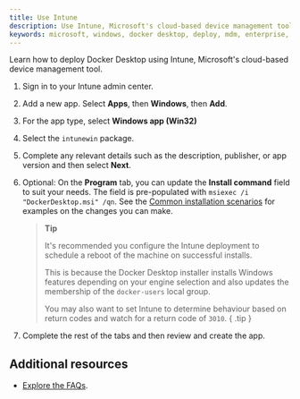 ```yaml
---
title: Use Intune
description: Use Intune, Microsoft's cloud-based device management tool, to deploy Docker Desktop
keywords: microsoft, windows, docker desktop, deploy, mdm, enterprise, administrator,
---
```


Learn how to deploy Docker Desktop using Intune, Microsoft's cloud-based device management tool. 

1. Sign in to your Intune admin center.
2. Add a new app. Select **Apps**, then **Windows**, then **Add**.
3. For the app type, select **Windows app (Win32)**
4. Select the `intunewin` package. 
5. Complete any relevant details such as the description, publisher, or app version and then select **Next**. 
6. Optional: On the **Program** tab, you can update the **Install command** field to suit your needs. The field is pre-populated with `msiexec /i "DockerDesktop.msi" /qn`. See the [Common installation scenarios](install-and-configure.md) for examples on the changes you can make. 

   > **Tip**
   >
   > It's recommended you configure the Intune deployment to schedule a reboot of the machine on successful installs.
   >
   > This is because the Docker Desktop installer installs Windows features depending on your engine selection and also updates the membership of the `docker-users` local group.
   >
   > You may also want to set Intune to determine behaviour based on return codes and watch for a return code of `3010`. 
   { .tip }

7. Complete the rest of the tabs and then review and create the app. 

## Additional resources

- [Explore the FAQs](faq.md).
